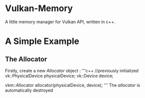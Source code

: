 # Vulkan-Memory
A little memory manager for Vulkan API, written in c++.

# A Simple Example
## The Allocator
Firstly, create a new *Allocator* object :
'''c++
//previously initialized
vk::PhysicalDevice physicalDevice;
vk::Device device;

vkm::Allocator allocator(physicalDevice, device);
'''
The *allocator* is automatically destroyed
